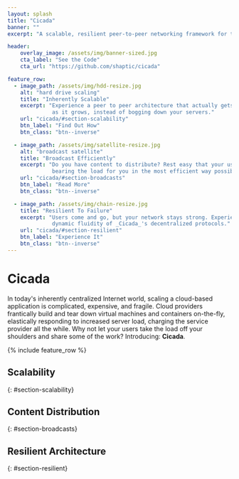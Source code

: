 ```yaml
---
layout: splash
title: "Cicada"
banner: ""
excerpt: "A scalable, resilient peer-to-peer networking framework for the future of the Internet."

header:
    overlay_image: /assets/img/banner-sized.jpg
    cta_label: "See the Code"
    cta_url: "https://github.com/shaptic/cicada"

feature_row:
  - image_path: /assets/img/hdd-resize.jpg
    alt: "hard drive scaling"
    title: "Inherently Scalable"
    excerpt: "Experience a peer to peer architecture that actually gets better
              as it grows, instead of bogging down your servers."
    url: "cicada/#section-scalability"
    btn_label: "Find Out How"
    btn_class: "btn--inverse"

  - image_path: /assets/img/satellite-resize.jpg
    alt: "broadcast satellite"
    title: "Broadcast Efficiently"
    excerpt: "Do you have content to distribute? Rest easy that your users are
              bearing the load for you in the most efficient way possible."
    url: "cicada/#section-broadcasts"
    btn_label: "Read More"
    btn_class: "btn--inverse"

  - image_path: /assets/img/chain-resize.jpg
    title: "Resilient To Failure"
    excerpt: "Users come and go, but your network stays strong. Experience the
              dynamic fluidity of _Cicada_'s decentralized protocols."
    url: "cicada/#section-resilient"
    btn_label: "Experience It"
    btn_class: "btn--inverse"
---
```


# Cicada #
In today's inherently centralized Internet world, scaling a cloud-based application is complicated, expensive, and fragile. Cloud providers frantically build and tear down virtual machines and containers on-the-fly, elastically responding to increased server load, charging the service provider all the while. Why not let your users take the load off your shoulders and share some of the work? Introducing: **Cicada**.

{% include feature_row %}

## Scalability ##
{: #section-scalability}

## Content Distribution ##
{: #section-broadcasts}

## Resilient Architecture ##
{: #section-resilient}
